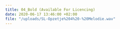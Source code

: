 ```yaml
---
title: 04_Bold (Available For Licencing)
date: 2020-06-17 13:46:00 +02:00
file: "/uploads/SL-Opzetje%204%20-%20Melodie.wav"
---
```



